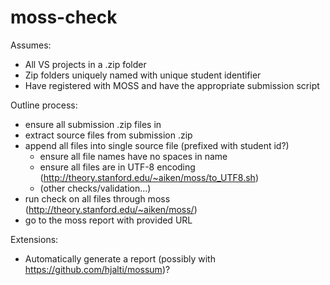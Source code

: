 # moss-check

Assumes:
* All VS projects in a .zip folder
* Zip folders uniquely named with unique student identifier
* Have registered with MOSS and have the appropriate submission script

Outline process:
* ensure all submission .zip files in
* extract source files from submission .zip
* append all files into single source file (prefixed with student id?)
    * ensure all file names have no spaces in name
    * ensure all files are in UTF-8 encoding (http://theory.stanford.edu/~aiken/moss/to_UTF8.sh)
    * (other checks/validation...)
* run check on all files through moss (http://theory.stanford.edu/~aiken/moss/)
* go to the moss report with provided URL

Extensions:
* Automatically generate a report (possibly with https://github.com/hjalti/mossum)?
